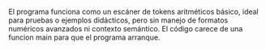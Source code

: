 El programa funciona como un escáner de tokens aritméticos básico, ideal para pruebas o ejemplos didácticos, pero sin manejo de formatos numéricos avanzados ni contexto semántico. El código carece de una funcion main para que el programa arranque.
